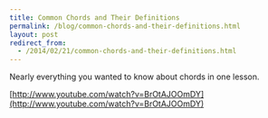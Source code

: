 ```yaml
---
title: Common Chords and Their Definitions
permalink: /blog/common-chords-and-their-definitions.html
layout: post
redirect_from:
  - /2014/02/21/common-chords-and-their-definitions.html
---
```

Nearly everything you wanted to know about chords in one lesson.

[http://www.youtube.com/watch?v=BrOtAJOOmDY](http://www.youtube.com/watch?v=BrOtAJOOmDY)
